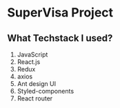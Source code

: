 # SuperVisa Project

## What Techstack I used?

1. JavaScript
2. React.js
3. Redux
4. axios
5. Ant design UI
6. Styled-components
7. React router
